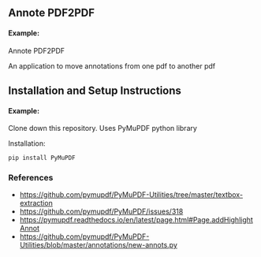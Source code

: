 ## Annote PDF2PDF

#### Example:

Annote PDF2PDF

An application to move annotations from one pdf to another pdf


## Installation and Setup Instructions

#### Example:  

Clone down this repository. Uses PyMuPDF python library

Installation:

`pip install PyMuPDF`

### References

* https://github.com/pymupdf/PyMuPDF-Utilities/tree/master/textbox-extraction
* https://github.com/pymupdf/PyMuPDF/issues/318
* https://pymupdf.readthedocs.io/en/latest/page.html#Page.addHighlightAnnot
* https://github.com/pymupdf/PyMuPDF-Utilities/blob/master/annotations/new-annots.py
